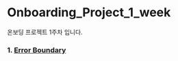 # Onboarding_Project_1_week

온보딩 프로젝트 1주차 입니다.

### 1. [Error Boundary](https://github.com/yechanTW/Onboarding_Project_1_week/tree/main/error_boundary)

